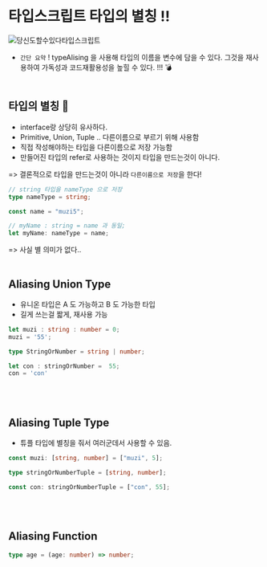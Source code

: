 # 타입스크립트 타입의 별칭 !!
![당신도할수있다타입스크립트](https://github.com/muzi55/TIL/assets/132406946/7d10436d-6194-4e0f-a633-ce06b1b8ad51)
- `간단 요약` ! typeAlising 을 사용해 타입의 이름을 변수에 담을 수 있다. 그것을 재사용하여 가독성과 코드재활용성을 높힐 수 있다. !!! :bomb:
  <br/>
  <br/>

## 타입의 별칭 :bookmark:

- interface랑 상당히 유사하다.
- Primitive, Union, Tuple .. 다른이름으로 부르기 위해 사용함
- 직접 작성해야하는 타입을 다른이름으로 저장 가능함
- 만들어진 타입의 refer로 사용하는 것이지 타입을 만드는것이 아니다.

=> 결론적으로 타입을 만드는것이 아니라 `다른이름으로 저장`을 한다!

```typescript
// string 타입을 nameType 으로 저장
type nameType = string;

const name = "muzi5";

// myName : string = name 과 동일;
let myName: nameType = name;
```

=> 사실 별 의미가 없다..
<br/>
<br/>

## Aliasing Union Type

- 유니온 타입은 A 도 가능하고 B 도 가능한 타입
- 길게 쓰는걸 짧게, 재사용 가능

```typescript
let muzi : string : number = 0;
muzi = '55';

type StringOrNumber = string | number;

let con : stringOrNumber =  55;
con = 'con'

```

<br/>
<br/>

## Aliasing Tuple Type

- 튜플 타입에 별칭을 줘서 여러군데서 사용할 수 있음.

```typescript
const muzi: [string, number] = ["muzi", 5];

type stringOrNumberTuple = [string, number];

const con: stringOrNumberTuple = ["con", 55];
```

<br/>
<br/>

## Aliasing Function

```typescript
type age = (age: number) => number;
```

<br/>
<br/>
